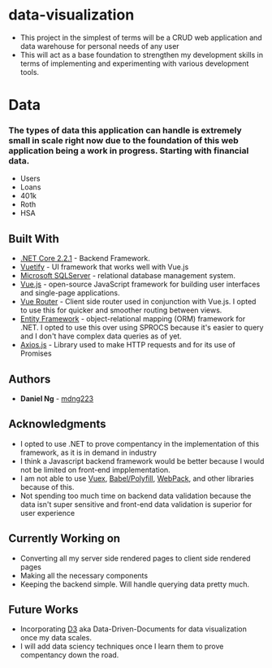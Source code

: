 # data-visualization

- This project in the simplest of terms will be a CRUD web application and data warehouse for personal needs of any user
- This will act as a base foundation to strengthen my development skills in terms of implementing and experimenting with various development tools. 

# Data
### The types of data this application can handle is extremely small in scale right now due to the foundation of this web application being a work in progress. Starting with financial data.
- Users
- Loans
- 401k
- Roth
- HSA



## Built With

* [.NET Core 2.2.1](https://dotnet.microsoft.com/download/dotnet-core/2.2) - Backend Framework.
* [Vuetify]() - UI framework that works well with Vue.js
* [Microsoft SQLServer](https://www.microsoft.com/en-us/sql-server/default.aspx) - relational database management system.
* [Vue.js](https://vuejs.org/) - open-source JavaScript framework for building user interfaces and single-page applications.
* [Vue Router](https://router.vuejs.org/) - Client side router used in conjunction with Vue.js. I opted to use this for quicker and smoother routing between views. 
* [Entity Framework](https://en.wikipedia.org/wiki/Entity_Framework) -  object-relational mapping (ORM) framework for .NET. I opted to use this over using SPROCS because it's easier to query and I don't have complex data queries as of yet. 
* [Axios.js](https://www.npmjs.com/package/axios) - Library used to make HTTP requests and for its use of Promises


## Authors

* **Daniel Ng** - [mdng223](https://github.com/mdng223)


## Acknowledgments

* I opted to use .NET to prove compentancy in the implementation of this framework, as it is in demand in industry
* I think a Javascript backend framework would be better because I would not be limited on front-end impplementation. 
* I am not able to use [Vuex](https://vuex.vuejs.org/), [Babel/Polyfill](https://babeljs.io/docs/en/babel-polyfill), [WebPack](https://webpack.js.org/), and other libraries because of this. 
* Not spending too much time on backend data validation because the data isn't super sensitive and front-end data validation is superior for user experience

## Currently Working on

* Converting all my server side rendered pages to client side rendered pages
* Making all the necessary components
* Keeping the backend simple. Will handle querying data pretty much. 

## Future Works
* Incorporating [D3](https://d3js.org/) aka Data-Driven-Documents for data visualization once my data scales.
* I will add data sciency techniques once I learn them to prove compentancy down the road.

